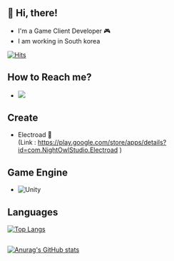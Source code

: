 ## 👋 Hi, there!
- I'm a Game Client Developer 🎮 
- I am working in South korea

[![Hits](https://hits.seeyoufarm.com/api/count/incr/badge.svg?url=https%3A%2F%2Fgithub.com%2FLeeKangW%2Fhit-counter&count_bg=%2379C83D&title_bg=%23555555&icon=&icon_color=%23E7E7E7&title=hits&edge_flat=false)](https://hits.seeyoufarm.com)  

## How to Reach me?
- <a href="mailto:leegw1371@gmail.com"><img src="https://img.shields.io/badge/Gmail-d14836?style=flat-square&logo=Gmail&logoColor=white&link=mailto:leegw1371@gmail.com"/></a>

## Create
- Electroad 🚛  
  (Link : https://play.google.com/store/apps/details?id=com.NightOwlStudio.Electroad )

## Game Engine
- <img alt="Unity" src ="https://img.shields.io/badge/Unity-000000.svg?&style=for-the-badge&logo=Unity&logoColor=White"/>

## Languages
[![Top Langs](https://github-readme-stats.vercel.app/api/top-langs/?username=LeeKangW&layout=compact&langs_count=5)](https://github.com/anuraghazra/github-readme-stats)

##
[![Anurag's GitHub stats](https://github-readme-stats.vercel.app/api?username=LeeKangW&count_private=true&theme=great-gatsby&include_all_commits=true&show_icons=true)](https://github.com/anuraghazra/github-readme-stats)  



